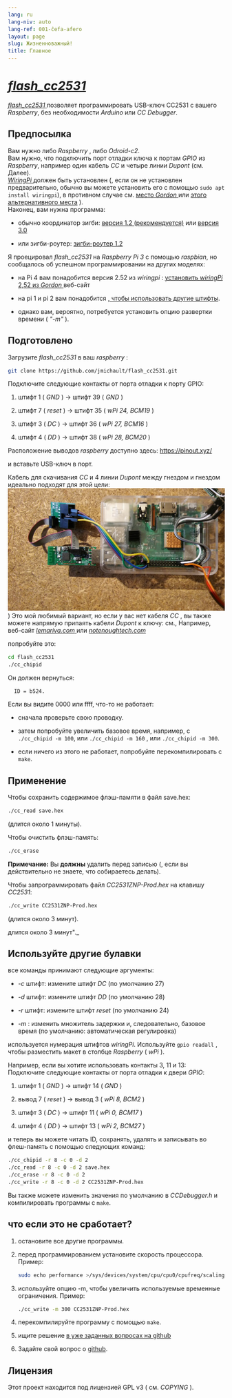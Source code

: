 ```yaml
---
lang: ru
lang-niv: auto
lang-ref: 001-ĉefa-afero
layout: page
slug: Жизненноважный!
title: Главное
---
```


# [ _flash\_cc2531_ ](https://github.com/jmichault/flash_cc2531)
 [ _flash\_cc2531_ ](https://github.com/jmichault/flash_cc2531) позволяет программировать USB-ключ CC2531 с вашего _Raspberry_, без необходимости _Arduino_ или _CC Debugger_.

## Предпосылка
Вам нужно либо _Raspberry_ , либо _Odroid-c2_.  
Вам нужно, что подключить порт отладки ключа к портам _GPIO_ из _Raspberry_, например один кабель _CC_ и четыре линии _Dupont_ (см. Далее).   
[ _WiringPi_ ](http://wiringpi.com/) должен быть установлен \(, если он не установлен предварительно, обычно вы можете установить его с помощью `sudo apt install wiringpi`), в противном случае см. [место _Gordon_ ](http://wiringpi.com/) или [этого альтернативного места](https://github.com/WiringPi/WiringPi) \).  
Наконец, вам нужна программа:

* обычно координатор зигби: [ версия 1.2 (рекомендуется)](https://github.com/Koenkk/Z-Stack-firmware/raw/master/coordinator/Z-Stack_Home_1.2/bin/default/) или [версия 3.0](https://github.com/Koenkk/Z-Stack-firmware/tree/master/coordinator/Z-Stack_3.0.x/bin)


* или зигби-роутер: [зигби-роутер 1.2](https://github.com/Koenkk/Z-Stack-firmware/tree/master/router/CC2531/bin)




Я проецировал _flash\_cc2531_ на _Raspberry Pi 3_ с помощью _raspbian_, но сообщалось об успешном программировании на других моделях:  
 * на Pi 4 вам понадобится версия 2.52 из _wiringpi_ :  [установить _wiringPi_ 2,52 из _Gordon_ ](http://wiringpi.com/wiringpi-updated-to-2-52-for-the-raspberry-pi-4b/)веб-сайт



 * на pi 1 и pi 2 вам понадобится [, чтобы использовать другие штифты](#uzi_aliajn_pinglojn).


 * однако вам, вероятно, потребуется установить опцию развертки времени ( _"-m"_ ).



## Подготовлено

Загрузите _flash\_cc2531_ в ваш _raspberry_ :
```bash
git clone https://github.com/jmichault/flash_cc2531.git
```

Подключите следующие контакты от порта отладки к порту GPIO:

 1. штифт 1 ( _GND_ ) -> штифт 39 ( _GND_ )


 2. штифт 7 ( _reset_ ) -> штифт 35 ( _wPi 24, BCM19_ )


 3. штифт 3 ( _DC_ ) -> штифт 36 ( _wPi 27, BCM16_ )


 4. штифт 4 ( _DD_ ) -> штифт 38 ( _wPi 28, BCM20_ )



Расположение выводов _raspberry_ доступно здесь: <https://pinout.xyz/>

и вставьте USB-ключ в порт.

Кабель для скачивания _CC_ и 4 линии _Dupont_ между гнездом и гнездом идеально подходят для этой цели:
![фотография ключа и _raspberry_ ](https://github.com/jmichault/files/raw/master/Raspberry-CC2531.jpg))
Это мой любимый вариант, но если у вас нет кабеля _CC_ , вы также можете напрямую припаять кабели _Dupont_ к ключу: см., Например, веб-сайт [ _lemariva.com_ ](https://lemariva.com/blog/2019/08/zigbee-flashing-cc2531-using-raspberry-pi-without-cc-debugger) или [ _notenoughtech.com_ ](https://notenoughtech.com/home-automation/flashing-cc2531-without-cc-debugger )


попробуйте это:
```bash
cd flash_cc2531
./cc_chipid
```
Он должен вернуться:
```
  ID = b524.
```
Если вы видите 0000 или ffff, что-то не работает:  
 * сначала проверьте свою проводку.


 * затем попробуйте увеличить базовое время, например, с `./cc_chipid -m 100`, или `./cc_chipid -m 160` , или `./cc_chipid -m 300`.


 * если ничего из этого не работает, попробуйте перекомпилировать с `make`.




## Применение
Чтобы сохранить содержимое флэш-памяти в файл save.hex:
```bash
./cc_read save.hex
```
(длится около 1 минуты).

Чтобы очистить флэш-память:
```bash
./cc_erase
```
**Примечание:** Вы **должны** удалить перед записью (, если вы действительно не знаете, что собираетесь делать).

Чтобы запрограммировать файл _CC2531ZNP-Prod.hex_ на клавишу _CC2531_:
```bash
./cc_write CC2531ZNP-Prod.hex
```
(длится около 3 минут).

<a id="uzi_aliajn_pinglojn"></a>
длится около 3 минут"._
## Используйте другие булавки

все команды принимают следующие аргументы:

 * _-c_ штифт: измените штифт _DC_ (по умолчанию 27)


 * _-d_ штифт: измените штифт _DD_ (по умолчанию 28)


 * _-r_ штифт: измените штифт _reset_ (по умолчанию 24)


 * _-m_ : изменить множитель задержки и, следовательно, базовое время (по умолчанию: автоматическая регулировка)



используется нумерация штифтов _wiringPi_. Используйте `gpio readall` , чтобы разместить макет в столбце _Raspberry_ ( _wPi_ ).

Например, если вы хотите использовать контакты 3, 11 и 13:  
Подключите следующие контакты от порта отладки к двери _GPIO_:

 1. штифт 1 ( _GND_ ) -> штифт 14 ( _GND_ )


 2. вывод 7 ( _reset_ ) -> вывод 3 ( _wPi 8, BCM2_ )


 3. штифт 3 ( _DC_ ) -> штифт 11 ( _wPi 0, BCM17_ )


 4. штифт 4 ( _DD_ ) -> штифт 13 ( _wPi 2, BCM27_ )



и теперь вы можете читать ID, сохранять, удалять и записывать во флеш-память с помощью следующих команд:
```bash
./cc_chipid -r 8 -c 0 -d 2
./cc_read -r 8 -c 0 -d 2 save.hex
./cc_erase -r 8 -c 0 -d 2
./cc_write -r 8 -c 0 -d 2 CC2531ZNP-Prod.hex
```

Вы также можете изменить значения по умолчанию в _CCDebugger.h_ и компилировать программы с `make`.

## что если это не сработает?

1. остановите все другие программы.


2. перед программированием установите скорость процессора. Пример:



   ```bash
   sudo echo performance >/sys/devices/system/cpu/cpu0/cpufreq/scaling_governor
   ```
3. используйте опцию -m, чтобы увеличить используемые временные ограничения. Пример:



   ```bash
   ./cc_write -m 300 CC2531ZNP-Prod.hex
   ```
4. перекомпилируйте программу с помощью `make`.



5. ищите решение [в уже заданных вопросах на github](https://github.com/jmichault/flash_cc2531/issues?q=is%3Aissue)



6. Задайте свой вопрос о [github](https://github.com/jmichault/flash_cc2531/issues/new/choose).



## Лицензия

Этот проект находится под лицензией GPL v3 ( см. _COPYING_ ).
